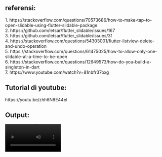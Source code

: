 <h2><b>referensi:</b></h2>
1. https://stackoverflow.com/questions/70573686/how-to-make-tap-to-open-slidable-using-flutter-slidable-package <br>
2. https://github.com/letsar/flutter_slidable/issues/167 <br>
3. https://github.com/letsar/flutter_slidable/issues/31 <br>
4. https://stackoverflow.com/questions/54303001/flutter-listview-delete-and-undo-operation <br>
5. https://stackoverflow.com/questions/61475025/how-to-allow-only-one-slidable-at-a-time-to-be-open <br>
6. https://stackoverflow.com/questions/12649573/how-do-you-build-a-singleton-in-dart <br>
7. https://www.youtube.com/watch?v=81nbfr37oxg <br>

<h2><b>Tutorial di youtube:</b></h2>
https://youtu.be/zhh6N8E44eI
<br>
<h2><b>Output:</b></h2>
<video src='https://user-images.githubusercontent.com/80518183/193956264-7ea65c7f-6174-48d0-8b10-0825a5b15ae6.mov' width=180/>




